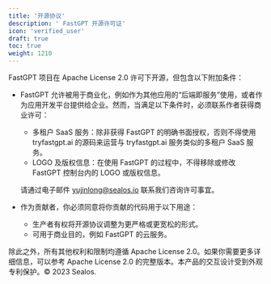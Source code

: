 ```yaml
---
title: '开源协议'
description: ' FastGPT 开源许可证'
icon: 'verified_user'
draft: true
toc: true
weight: 1210
---
```


FastGPT 项目在 Apache License 2.0 许可下开源，但包含以下附加条件：

+ FastGPT 允许被用于商业化，例如作为其他应用的“后端即服务”使用，或者作为应用开发平台提供给企业。然而，当满足以下条件时，必须联系作者获得商业许可：
   
   + 多租户 SaaS 服务：除非获得 FastGPT 的明确书面授权，否则不得使用 tryfastgpt.ai 的源码来运营与 tryfastgpt.ai 服务类似的多租户 SaaS 服务。
   + LOGO 及版权信息：在使用 FastGPT 的过程中，不得移除或修改 FastGPT 控制台内的 LOGO 或版权信息。

   请通过电子邮件 yujinlong@sealos.io 联系我们咨询许可事宜。

+ 作为贡献者，你必须同意将你贡献的代码用于以下用途：
  
   + 生产者有权将开源协议调整为更严格或更宽松的形式。
   + 可用于商业目的，例如 FastGPT 的云服务。 

除此之外，所有其他权利和限制均遵循 Apache License 2.0。如果你需要更多详细信息，可以参考 Apache License 2.0 的完整版本。本产品的交互设计受到外观专利保护。© 2023 Sealos.